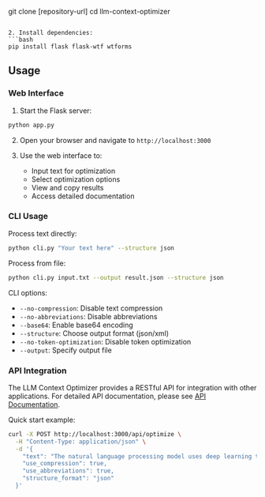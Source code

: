 git clone [repository-url]
cd llm-context-optimizer
```

2. Install dependencies:
```bash
pip install flask flask-wtf wtforms
```

## Usage

### Web Interface

1. Start the Flask server:
```bash
python app.py
```

2. Open your browser and navigate to `http://localhost:3000`

3. Use the web interface to:
   - Input text for optimization
   - Select optimization options
   - View and copy results
   - Access detailed documentation

### CLI Usage

Process text directly:
```bash
python cli.py "Your text here" --structure json
```

Process from file:
```bash
python cli.py input.txt --output result.json --structure json
```

CLI options:
- `--no-compression`: Disable text compression
- `--no-abbreviations`: Disable abbreviations
- `--base64`: Enable base64 encoding
- `--structure`: Choose output format (json/xml)
- `--no-token-optimization`: Disable token optimization
- `--output`: Specify output file

### API Integration

The LLM Context Optimizer provides a RESTful API for integration with other applications. For detailed API documentation, please see [API Documentation](docs/api.md).

Quick start example:
```bash
curl -X POST http://localhost:3000/api/optimize \
  -H "Content-Type: application/json" \
  -d '{
    "text": "The natural language processing model uses deep learning techniques.",
    "use_compression": true,
    "use_abbreviations": true,
    "structure_format": "json"
  }'